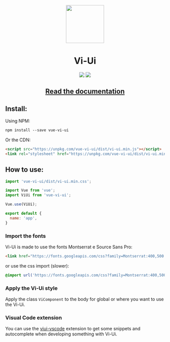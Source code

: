 <p align="center">
  <img src="https://raw.githubusercontent.com/vitta-health/Vi-Ui/master/docs/layout/components/vi-ui.svg?sanitize=true" width="120px">
</p>
<h1 align="center">Vi-Ui</h1>
<p align="center">
  <a href="https://david-dm.org/vitta-health/Vi-Ui" title="dependencies status"><img src="https://david-dm.org/vitta-health/Vi-Ui/status.svg"/></a>
  <a href="https://github.com/vitta-health/Vi-Ui/blob/master/LICENSE" title="Licente Mit"><img src="https://img.shields.io/badge/License-MIT-blue.svg"/></a>
</p>

<h2 align="center"><a href="https://vitta-health.github.io/Vi-Ui/">Read the documentation</a></h2>

## Install:

Using NPM:

```html static
npm install --save vue-vi-ui
```

Or the CDN:
```html static
<script src="https://unpkg.com/vue-vi-ui/dist/vi-ui.min.js"></script>
<link rel="stylesheet" href="https://unpkg.com/vue-vi-ui/dist/vi-ui.min.css">
```


## How to use:

```js static
import 'vue-vi-ui/dist/vi-ui.min.css';

import Vue from 'vue';
import ViUi from 'vue-vi-ui';

Vue.use(ViUi);

export default {
  name: 'app',
}
```

### Import the fonts

Vi-Ui is made to use the fonts Montserrat e Source Sans Pro:

```html static
<link href="https://fonts.googleapis.com/css?family=Montserrat:400,500|Source+Sans+Pro:400,400i,700,700i" rel="stylesheet">
```

or use the css import (slower):

```css static
@import url('https://fonts.googleapis.com/css?family=Montserrat:400,500|Source+Sans+Pro:400,400i,700,700i');
```

### Apply the Vi-Ui style

Apply the class `ViComponent` to the body for global or where you want to use the Vi-Ui.

### Visual Code extension

You can use the <a href="https://vitta-health.github.io/Vi-Ui/">viui-vscode</a> extension to get some snippets and autocomplete when developing something with Vi-Ui.
